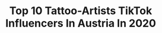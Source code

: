 ---
title: Top 10 Tattoo-Artists TikTok Influencers In Austria In 2020
description: >-
  Find top tattoo-artists TikTok influencers in Austria in 2020. Most popular hashtags: #duett #austria #foryourpage #training.
platform: TikTok
profiles:
  - username: "just_patrick___"
    fullname: >-
      Patrick
    location: "Austria"
    followers: 138662
    engagement: 1396
    commentsToLikes: 0.034466
    id: ck9c08pswo5570j78c3b31409
    verified: true
    hashtags: "#switch, #acapella, #latino, #marvel"
  - username: "mikedesl"
    fullname: >-
      Mike Desl 
    location: "Austria"
    followers: 71065
    engagement: 1707
    commentsToLikes: 0.021393
    id: ck9enuyw3l0690j78qamhckfv
    verified: false
    hashtags: "#scott, #germany, #vampire, #maus"
  - username: "jab.manu"
    fullname: >-
      Manu Jab Thaler
    location: "Austria"
    followers: 4395
    engagement: 1227
    commentsToLikes: 0.105379
    id: cka65s1aieczf0i789w0ut66c
    verified: false
    hashtags: "#homefitness, #painting, #drone, #bike"
  - username: "millingerstefanie"
    fullname: >-
      Stefanie Millinger
    location: "Austria"
    followers: 14440
    engagement: 1138
    commentsToLikes: 0.023737
    id: ck9kco3y3qdyo0j78vx8y0chh
    verified: false
    hashtags: "#purrrrfect, #pingpong, #catcontent, #teatime"
  - username: "mariocichlid"
    fullname: >-
      mario basić
    location: "Austria"
    followers: 12858
    engagement: 1958
    commentsToLikes: 0.017882
    id: ck807cpq9pvwq0j78p45dn161
    verified: false
    hashtags: "#paper, #monster, #tiktokartist, #hairdrawing"
  - username: "seli_2017"
    fullname: >-
      selin hofer
    location: "Austria"
    followers: 6788
    engagement: 1444
    commentsToLikes: 0.032771
    id: cka8ip1ssgdy50i78pmsltrl6
    verified: false
    hashtags: "#10piercings, #froheostern, #haustierliebe, #katzenliebe"
  - username: "aerialsea"
    fullname: >-
      aerialsea
    location: "Austria"
    followers: 53798
    engagement: 2015
    commentsToLikes: 0.005557
    id: ck80cq38uagr00j78pyjfc1k8
    verified: false
    hashtags: "#coronatime, #whereidratherbe, #danceoftiktok, #movement"
  - username: "itsdanielstrauss"
    fullname: >-
      Daniel Strauss
    location: "Austria"
    followers: 39131
    engagement: 949
    commentsToLikes: 0.020267
    id: ckaicxcsjm94q0i78d46bls9i
    verified: false
    hashtags: "#shootingtime, #foryouppage, #blueyes, #trust"
  - username: "dannyoncanvas"
    fullname: >-
      danny on canvas
    location: "Austria"
    followers: 382196
    engagement: 1039
    commentsToLikes: 0.014029
    id: ck81qpu07iu190j78vwa3zda9
    verified: false
    hashtags: "#farbe, #symmetry, #muttertag, #tutorial"
  - username: "melxble"
    fullname: >-
      ish ya girl mel
    location: "Austria"
    followers: 110869
    engagement: 2345
    commentsToLikes: 0.041832
    id: ck9e31oi8hihd0j78i5yuqfpm
    verified: false
    hashtags: "#pianoplayer, #btsposters, #mirrorchallenge, #duet"
---